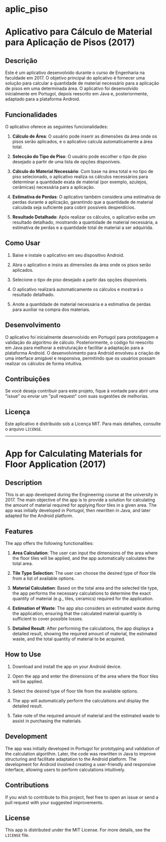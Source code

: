 # aplic_piso

# Aplicativo para Cálculo de Material para Aplicação de Pisos (2017)

## Descrição

Este é um aplicativo desenvolvido durante o curso de Engenharia na faculdade em 2017. O objetivo principal do aplicativo é fornecer uma solução para calcular a quantidade de material necessário para a aplicação de pisos em uma determinada área. O aplicativo foi desenvolvido inicialmente em Portugol, depois reescrito em Java e, posteriormente, adaptado para a plataforma Android.

## Funcionalidades

O aplicativo oferece as seguintes funcionalidades:

1. **Cálculo de Área**: O usuário pode inserir as dimensões da área onde os pisos serão aplicados, e o aplicativo calcula automaticamente a área total.

2. **Selecção do Tipo de Piso**: O usuário pode escolher o tipo de piso desejado a partir de uma lista de opções disponíveis.

3. **Cálculo do Material Necessário**: Com base na área total e no tipo de piso selecionado, o aplicativo realiza os cálculos necessários para determinar a quantidade exata de material (por exemplo, azulejos, cerâmicas) necessária para a aplicação.

4. **Estimativa de Perdas**: O aplicativo também considera uma estimativa de perdas durante a aplicação, garantindo que a quantidade de material calculada seja suficiente para cobrir possíveis desperdícios.

5. **Resultado Detalhado**: Após realizar os cálculos, o aplicativo exibe um resultado detalhado, mostrando a quantidade de material necessária, a estimativa de perdas e a quantidade total de material a ser adquirida.

## Como Usar

1. Baixe e instale o aplicativo em seu dispositivo Android.

2. Abra o aplicativo e insira as dimensões da área onde os pisos serão aplicados.

3. Selecione o tipo de piso desejado a partir das opções disponíveis.

4. O aplicativo realizará automaticamente os cálculos e mostrará o resultado detalhado.

5. Anote a quantidade de material necessária e a estimativa de perdas para auxiliar na compra dos materiais.

## Desenvolvimento

O aplicativo foi inicialmente desenvolvido em Portugol para prototipagem e validação do algoritmo de cálculo. Posteriormente, o código foi reescrito em Java para melhorar a estruturação e facilitar a adaptação para a plataforma Android. O desenvolvimento para Android envolveu a criação de uma interface amigável e responsiva, permitindo que os usuários possam realizar os cálculos de forma intuitiva.

## Contribuições

Se você deseja contribuir para este projeto, fique à vontade para abrir uma "issue" ou enviar um "pull request" com suas sugestões de melhorias.

## Licença

Este aplicativo é distribuído sob a Licença MIT. Para mais detalhes, consulte o arquivo `LICENSE`.

---

# App for Calculating Materials for Floor Application (2017)

## Description

This is an app developed during the Engineering course at the university in 2017. The main objective of the app is to provide a solution for calculating the amount of material required for applying floor tiles in a given area. The app was initially developed in Portugol, then rewritten in Java, and later adapted for the Android platform.

## Features

The app offers the following functionalities:

1. **Area Calculation**: The user can input the dimensions of the area where the floor tiles will be applied, and the app automatically calculates the total area.

2. **Tile Type Selection**: The user can choose the desired type of floor tile from a list of available options.

3. **Material Calculation**: Based on the total area and the selected tile type, the app performs the necessary calculations to determine the exact quantity of material (e.g., tiles, ceramics) required for the application.

4. **Estimation of Waste**: The app also considers an estimated waste during the application, ensuring that the calculated material quantity is sufficient to cover possible losses.

5. **Detailed Result**: After performing the calculations, the app displays a detailed result, showing the required amount of material, the estimated waste, and the total quantity of material to be acquired.

## How to Use

1. Download and install the app on your Android device.

2. Open the app and enter the dimensions of the area where the floor tiles will be applied.

3. Select the desired type of floor tile from the available options.

4. The app will automatically perform the calculations and display the detailed result.

5. Take note of the required amount of material and the estimated waste to assist in purchasing the materials.

## Development

The app was initially developed in Portugol for prototyping and validation of the calculation algorithm. Later, the code was rewritten in Java to improve structuring and facilitate adaptation to the Android platform. The development for Android involved creating a user-friendly and responsive interface, allowing users to perform calculations intuitively.

## Contributions

If you wish to contribute to this project, feel free to open an issue or send a pull request with your suggested improvements.

## License

This app is distributed under the MIT License. For more details, see the `LICENSE` file.
